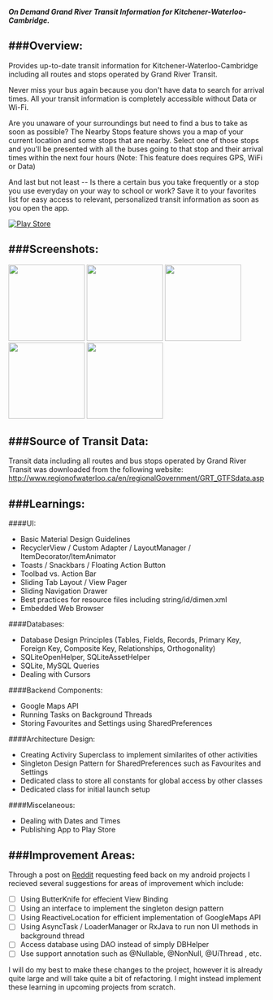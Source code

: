 _**On Demand Grand River Transit Information for Kitchener-Waterloo-Cambridge.**_

###Overview:
---
Provides up-to-date transit information for Kitchener-Waterloo-Cambridge including all routes and stops operated by Grand River Transit.

Never miss your bus again because you don't have data to search for arrival times. All your transit information is completely accessible without Data or Wi-Fi.

Are you unaware of your surroundings but need to find a bus to take as soon as possible? The Nearby Stops feature shows you a map of your current location and some stops that are nearby. Select one of those stops and you'll be presented with all the buses going to that stop and their arrival times within the next four hours (Note: This feature does requires GPS, WiFi or Data)

And last but not least -- Is there a certain bus you take frequently or a stop you use everyday on your way to school or work? Save it to your favorites list for easy access to relevant, personalized transit information as soon as you open the app.

[![Play Store](http://developer.android.com/images/brand/en_generic_rgb_wo_60.png)](https://play.google.com/store/apps/details?id=ca.simba.grtwaterloo&hl=en)

###Screenshots:
---
<img src=https://cloud.githubusercontent.com/assets/8221118/8537062/af5fdc52-2416-11e5-9cca-1dbc4d561bbb.png width="150">
<img src=https://cloud.githubusercontent.com/assets/8221118/8537063/af628d9e-2416-11e5-8503-28ddb0adcab5.png width="150">
<img src=https://cloud.githubusercontent.com/assets/8221118/8537065/af6337d0-2416-11e5-93c6-c0b21760f2f8.png width="150">
<img src=https://cloud.githubusercontent.com/assets/8221118/8537064/af62dcf4-2416-11e5-8100-ce0ad4451885.png width="150">
<img src=https://cloud.githubusercontent.com/assets/8221118/8537066/af6632c8-2416-11e5-9e2d-108988da2bcb.png width="150">


###Source of Transit Data:
---
Transit data including all routes and bus stops operated by Grand River Transit was downloaded from the following website: http://www.regionofwaterloo.ca/en/regionalGovernment/GRT_GTFSdata.asp


###Learnings:
---
####UI:
* Basic Material Design Guidelines
* RecyclerView / Custom Adapter / LayoutManager / ItemDecorator/ItemAnimator
* Toasts / Snackbars / Floating Action Button
* Toolbad vs. Action Bar
* Sliding Tab Layout / View Pager
* Sliding Navigation Drawer
* Best practices for resource files including string/id/dimen.xml
* Embedded Web Browser

####Databases:
* Database Design Principles
(Tables, Fields, Records, Primary Key, Foreign Key, Composite Key, Relationships, Orthogonality)
* SQLiteOpenHelper, SQLiteAssetHelper
* SQLite, MySQL Queries
* Dealing with Cursors

####Backend Components:
* Google Maps API
* Running Tasks on Background Threads
* Storing Favourites and Settings using SharedPreferences

####Architecture Design:
* Creating Activiry Superclass to implement similarites of other activities
* Singleton Design Pattern for SharedPreferences such as Favourites and Settings
* Dedicated class to store all constants for global access by other classes
* Dedicated class for initial launch setup

####Miscelaneous:
* Dealing with Dates and Times
* Publishing App to Play Store


###Improvement Areas:
---
Through a post on [Reddit](https://www.reddit.com/r/androiddev/comments/3cff1g/feedback_on_code_formatting_in_android_project_i/) requesting feed back on my android projects I recieved several suggestions for areas of improvement which include:

- [ ] Using ButterKnife for effecient View Binding
- [ ] Using an interface to implement the singleton design pattern
- [ ] Using ReactiveLocation for efficient implementation of GoogleMaps API
- [ ] Using AsyncTask / LoaderManager or RxJava to run non UI methods in background thread
- [ ] Access database using DAO instead of simply DBHelper
- [ ] Use support annotation such as @Nullable, @NonNull, @UiThread , etc.

I will do my best to make these changes to the project, however it is already quite large and will take quite a bit of refactoring. I might instead implement these learning in upcoming projects from scratch. 

 



